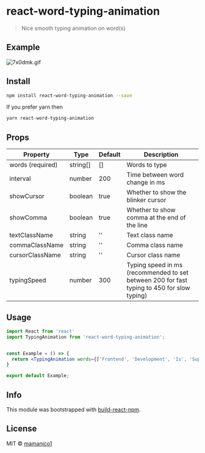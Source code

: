 # react-word-typing-animation
> Nice smooth typing animation on word(s)
 
## Example

![7x0dmk.gif](..%2F..%2FDownloads%2F7x0dmk.gif)

## Install

```bash
npm install react-word-typing-animation --save
```

If you prefer yarn then

```bash
yarn react-word-typing-animation
```

## Props

| Property         | Type     | Default | Description                                                                                
|------------------|----------|---------|--------------------------------------------------------------------------------------------|
| words (required) | string[] | []      | Words to type                                                                              |
| interval         | number   | 200     | Time between word change in ms                                                             |
| showCursor       | boolean  | true    | Whether to show the blinker cursor                                                         |
| showComma        | boolean  | true    | Whether to show comma at the end of the line                                               |
| textClassName    | string   | ''      | Text class name                                                                            |
| commaClassName   | string   | ''      | Comma class name                                                                           |
| cursorClassName  | string   | ''      | Cursor class name                                                                          |
| typingSpeed        | number   | 300     | Typing speed in ms (recommended to set between 200 for fast typing to 450 for slow typing) |


## Usage



```jsx
import React from 'react'
import TypingAnimation from 'react-word-typing-animation';


const Example = () => {
  return <TypingAnimation words={['Frontend', 'Development', 'Is', 'Super', 'Fun']} />
}

export default Example;
```

## Info

This module was bootstrapped with [build-react-npm](https://github.com/knowankit/build-react-npm).

## License

MIT © [mamanico1](https://github.com/mamanico1)
